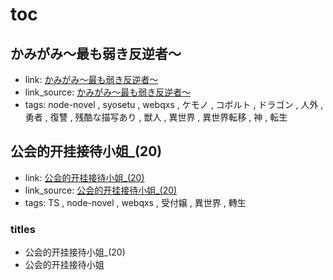 # toc

## かみがみ〜最も弱き反逆者〜

- link: [かみがみ〜最も弱き反逆者〜](%E3%81%8B%E3%81%BF%E3%81%8C%E3%81%BF%E3%80%9C%E6%9C%80%E3%82%82%E5%BC%B1%E3%81%8D%E5%8F%8D%E9%80%86%E8%80%85%E3%80%9C/)
- link_source: [かみがみ〜最も弱き反逆者〜](../webqxs/%E3%81%8B%E3%81%BF%E3%81%8C%E3%81%BF%E3%80%9C%E6%9C%80%E3%82%82%E5%BC%B1%E3%81%8D%E5%8F%8D%E9%80%86%E8%80%85%E3%80%9C/)
- tags: node-novel , syosetu , webqxs , ケモノ , コボルト , ドラゴン , 人外 , 勇者 , 復讐 , 残酷な描写あり , 獣人 , 異世界 , 異世界転移 , 神 , 転生

## 公会的开挂接待小姐_(20)

- link: [公会的开挂接待小姐_(20)](%E5%85%AC%E4%BC%9A%E7%9A%84%E5%BC%80%E6%8C%82%E6%8E%A5%E5%BE%85%E5%B0%8F%E5%A7%90_(20)/)
- link_source: [公会的开挂接待小姐_(20)](../webqxs/%E5%85%AC%E4%BC%9A%E7%9A%84%E5%BC%80%E6%8C%82%E6%8E%A5%E5%BE%85%E5%B0%8F%E5%A7%90_(20)/)
- tags: TS , node-novel , webqxs , 受付嬢 , 異世界 , 轉生

### titles

- 公会的开挂接待小姐_(20)
- 公会的开挂接待小姐
